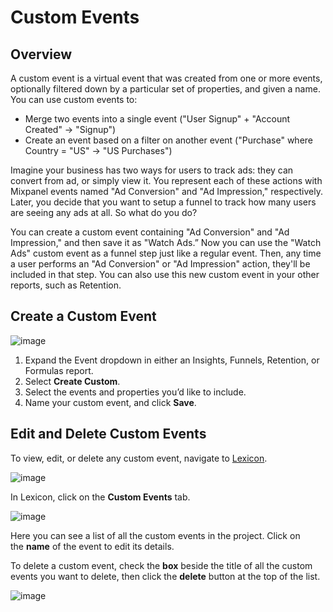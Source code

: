 # Custom Events

## Overview

A custom event is a virtual event that was created from one or more events, optionally filtered down by a particular set of properties, and given a name. You can use custom events to:

- Merge two events into a single event ("User Signup" + "Account Created" -> "Signup")
- Create an event based on a filter on another event ("Purchase" where Country = "US" -> "US Purchases")

Imagine your business has two ways for users to track ads: they can convert from ad, or simply view it. You represent each of these actions with Mixpanel events named "Ad Conversion" and "Ad Impression," respectively. Later, you decide that you want to setup a funnel to track how many users are seeing any ads at all. So what do you do?

You can create a custom event containing "Ad Conversion" and "Ad Impression," and then save it as "Watch Ads.” Now you can use the "Watch Ads" custom event as a funnel step just like a regular event. Then, any time a user performs an "Ad Conversion" or "Ad Impression" action, they'll be included in that step. You can also use this new custom event in your other reports, such as Retention.

## Create a Custom Event

![image](https://github.com/mixpanel/docs/assets/2077899/1ac40a2e-2055-4dea-ba31-f0a6ea41a940)

1. Expand the Event dropdown in either an Insights, Funnels, Retention, or Formulas report.
2. Select **Create Custom**.
3. Select the events and properties you’d like to include.
4. Name your custom event, and click **Save**.

## Edit and Delete Custom Events

To view, edit, or delete any custom event, navigate to [Lexicon](/docs/data-governance/lexicon).

![image](https://github.com/mixpanel/docs/assets/2077899/efc4b36e-d8d9-4699-8a48-98b793532b20)

In Lexicon, click on the **Custom Events** tab.

![image](https://github.com/mixpanel/docs/assets/2077899/fb4e1680-3b20-4f24-90de-0101cb097c54)

Here you can see a list of all the custom events in the project. Click on the **name** of the event to edit its details.

To delete a custom event, check the **box** beside the title of all the custom events you want to delete, then click the **delete** button at the top of the list.

![image](https://github.com/mixpanel/docs/assets/2077899/8004da2b-db3c-48c0-a494-e500e1cc5bf7)
